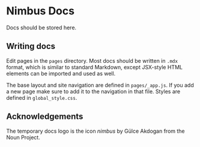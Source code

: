 # Nimbus Docs

Docs should be stored here.

## Writing docs

Edit pages in the `pages` directory. Most docs should be written in `.mdx` format, which is similar
to standard Markdown, except JSX-style HTML elements can be imported and used as well.

The base layout and site navigation are defined in `pages/_app.js`. If you add a new page make sure
to add it to the navigation in that file. Styles are defined in `global_style.css`.

## Acknowledgements

The temporary docs logo is the icon _nimbus_ by Gülce Akdogan from the Noun Project.
